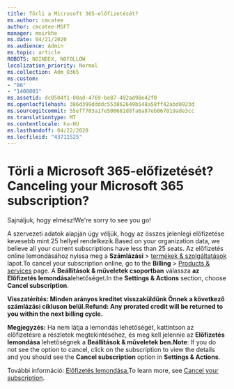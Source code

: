 ```yaml
---
title: Törli a Microsoft 365-előfizetését?
ms.author: cmcatee
author: cmcatee-MSFT
manager: mnirkhe
ms.date: 04/21/2020
ms.audience: Admin
ms.topic: article
ROBOTS: NOINDEX, NOFOLLOW
localization_priority: Normal
ms.collection: Adm_O365
ms.custom:
- "86"
- "1400001"
ms.assetid: dc0504f1-00ad-4769-be87-492ad98e42f0
ms.openlocfilehash: 386d399ddddc553862649b548a58ff42abd0923d
ms.sourcegitcommit: 55eff703a17e500681d8fa6a87eb067019ade3cc
ms.translationtype: MT
ms.contentlocale: hu-HU
ms.lasthandoff: 04/22/2020
ms.locfileid: "43711525"
---
```

# <a name="canceling-your-microsoft-365-subscription"></a><span data-ttu-id="04bcf-102">Törli a Microsoft 365-előfizetését?</span><span class="sxs-lookup"><span data-stu-id="04bcf-102">Canceling your Microsoft 365 subscription?</span></span>

<span data-ttu-id="04bcf-103">Sajnáljuk, hogy elmész!</span><span class="sxs-lookup"><span data-stu-id="04bcf-103">We're sorry to see you go!</span></span>
  
<span data-ttu-id="04bcf-104">A szervezeti adatok alapján úgy véljük, hogy az összes jelenlegi előfizetése kevesebb mint 25 hellyel rendelkezik.</span><span class="sxs-lookup"><span data-stu-id="04bcf-104">Based on your organization data, we believe all your current subscriptions have less than 25 seats.</span></span> <span data-ttu-id="04bcf-105">Az előfizetés online lemondásához nyissa meg a **Számlázási** \> [termékek & szolgáltatások](https://go.microsoft.com/fwlink/p/?linkid=842054) lapot.</span><span class="sxs-lookup"><span data-stu-id="04bcf-105">To cancel your subscription online, go to the **Billing** \> [Products & services](https://go.microsoft.com/fwlink/p/?linkid=842054) page.</span></span> <span data-ttu-id="04bcf-106">A **Beállítások & műveletek csoportban** válassza **az Előfizetés lemondása**lehetőséget.</span><span class="sxs-lookup"><span data-stu-id="04bcf-106">In the **Settings & Actions** section, choose **Cancel subscription**.</span></span>
  
<span data-ttu-id="04bcf-107">**Visszatérítés: Minden arányos kreditet visszaküldünk Önnek a következő számlázási cikluson belül.**</span><span class="sxs-lookup"><span data-stu-id="04bcf-107">**Refund: Any prorated credit will be returned to you within the next billing cycle.**</span></span> 

<span data-ttu-id="04bcf-108">**Megjegyzés:** Ha nem látja a lemondás lehetőségét, kattintson az előfizetésre a részletek megtekintéséhez, és meg kell jelennie az **Előfizetés lemondása** lehetőségnek a **Beállítások & műveletek ben.**</span><span class="sxs-lookup"><span data-stu-id="04bcf-108">**Note**: If you do not see the option to cancel, click on the subscription to view the details and you should see the **Cancel subscription** option in **Settings & Actions**.</span></span> 

<span data-ttu-id="04bcf-109">További információ: [Előfizetés lemondása.](https://docs.microsoft.com/office365/admin/subscriptions-and-billing/cancel-your-subscription)</span><span class="sxs-lookup"><span data-stu-id="04bcf-109">To learn more, see [Cancel your subscription](https://docs.microsoft.com/office365/admin/subscriptions-and-billing/cancel-your-subscription).</span></span> 
